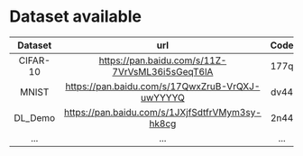 # Dataset available

| Dataset  |                       url                       | Code |
| :------: | :---------------------------------------------: | :--: |
| CIFAR-10 | https://pan.baidu.com/s/11Z-7VrVsML36i5sGeqT6lA | 177q |
|  MNIST   | https://pan.baidu.com/s/17QwxZruB-VrQXJ-uwYYYYQ | dv44 |
| DL_Demo  | https://pan.baidu.com/s/1JXjfSdtfrVMym3sy-hk8cg | 2n44 |
|   ...    |                       ...                       | ...  |

